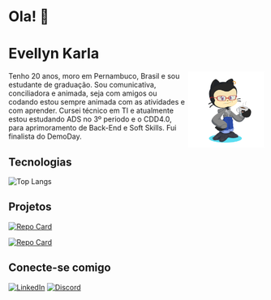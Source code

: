 # Ola! 👋
# Evellyn Karla

<p> <img src="octocat.png" alt="Meu octocat" height= "150px" align="right" > Tenho 20 anos, moro em Pernambuco, Brasil e sou estudante de graduação. Sou comunicativa, conciliadora e animada, seja com amigos ou codando estou sempre animada com as atividades e com aprender. Cursei técnico em TI e atualmente estou estudando ADS no 3º periodo e o CDD4.0, para aprimoramento de Back-End e Soft Skills. Fui finalista do DemoDay.  

## Tecnologias

![Top Langs](https://github-readme-stats-git-masterrstaa-rickstaa.vercel.app/api/top-langs/?username=evellyn-karla&layout=compact&bg_color=000&border_color=30A3DC&title_color=E94D5F&text_color=FFF)

## Projetos

[![Repo Card](https://github-readme-stats.vercel.app/api/pin/?username=evellyn-karla&repo=projetos&bg_color=000&border_color=30A3DC&show_icons=true&icon_color=30A3DC&title_color=E94D5F&text_color=FFF)](https://github.com/VellyKs/projetos)

[![Repo Card](https://github-readme-stats.vercel.app/api/pin/?username=evellyn-karla&repo=ResidenciaOnboard-Amenic&bg_color=000&border_color=30A3DC&show_icons=true&icon_color=30A3DC&title_color=E94D5F&text_color=FFF)](https://github.com/vellyks/ResidenciaOnboard-Amenic)

## Conecte-se comigo
[![LinkedIn](https://img.shields.io/badge/LinkedIn-0077B5?style=for-the-badge&logo=linkedin&logoColor=white)](https://www.linkedin.com/in/evellyn-karla/) [![Discord](https://img.shields.io/badge/Discord-7289DA?style=for-the-badge&logo=discord&logoColor=white)](https://discord.com/channels/@evellynkarla/)

